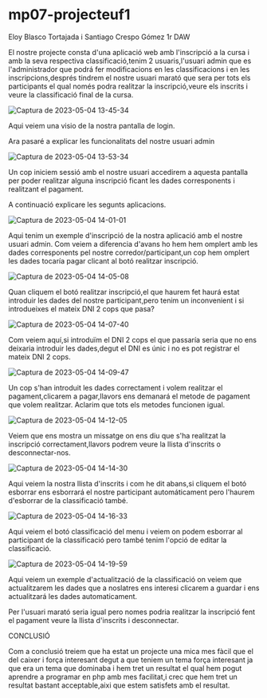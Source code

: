 # mp07-projecteuf1

Eloy Blasco Tortajada i Santiago Crespo Gómez 1r DAW

El nostre projecte consta d'una aplicació web amb l'inscripció a la cursa i amb la seva respectiva classificació,tenim 2 usuaris,l'usuari admin que es l'administrador que podrá fer modificacions en les classificacions i en les inscripcions,després tindrem el nostre usuari marató que sera per tots els participants el qual només podra realitzar la inscripció,veure els inscrits i veure la classificació final de la cursa.

![Captura de 2023-05-04 13-45-34](https://user-images.githubusercontent.com/119842178/236194713-b07963ef-985b-48eb-9fd9-71fe7c3afcee.png)

Aqui veiem una visio de la nostra pantalla de login.

Ara pasaré a explicar les funcionalitats del nostre usuari admin

![Captura de 2023-05-04 13-53-34](https://user-images.githubusercontent.com/119842178/236196777-a411f47c-a63c-4828-ae32-b68536b0fa58.png)

Un cop iniciem sessió amb el nostre usuari accedirem a aquesta pantalla per poder realitzar alguna inscripció ficant les dades corresponents i realitzant el pagament.

A continuació explicare les segunts aplicacions.

![Captura de 2023-05-04 14-01-01](https://user-images.githubusercontent.com/119842178/236197840-737e70cf-b80a-40bd-927e-3df474b40a81.png)

Aqui tenim un exemple d'inscripció de la nostra aplicació amb el nostre usuari admin.
Com veiem a diferencia d'avans ho hem hem omplert amb les dades corresponents pel nostre corredor/participant,un cop hem omplert les dades tocaría pagar clicant al botó realitzar inscripció.


![Captura de 2023-05-04 14-05-08](https://user-images.githubusercontent.com/119842178/236198735-7eb32fad-f4ea-4a28-b9ea-4b2422263010.png)

Quan cliquem el botó realitzar inscripció,el que haurem fet haurá estat introduir les dades del nostre participant,pero tenim un inconvenient i si introdueixes el mateix DNI 2 cops que pasa?

![Captura de 2023-05-04 14-07-40](https://user-images.githubusercontent.com/119842178/236199261-d1ee89bd-7ad4-4b24-8f27-242e1bda37ee.png)

Com veiem aquí,si introduïm el DNI 2 cops el que passaría seria que no ens deixaria introduir les dades,degut el DNI es únic i no es pot registrar el mateix DNI 2 cops.

![Captura de 2023-05-04 14-09-47](https://user-images.githubusercontent.com/119842178/236199765-6c21648c-cb87-42f7-997e-4ab8d1e57adb.png)

Un cop s'han introduit les dades correctament i volem realitzar el pagament,clicarem a pagar,llavors ens demanará el metode de pagament que volem realitzar. Aclarim que tots els metodes funcionen igual.

![Captura de 2023-05-04 14-12-05](https://user-images.githubusercontent.com/119842178/236200285-afc2d789-b218-45f3-b14c-ea78faa06b05.png)

Veiem que ens mostra un missatge on ens diu que s'ha realitzat la inscripció correctament,llavors podrem veure la llista d'inscrits o desconnectar-nos.

![Captura de 2023-05-04 14-14-30](https://user-images.githubusercontent.com/119842178/236200817-b8d33a15-523e-4e3b-873d-9027e42a951e.png)

Aqui veiem la nostra llista d'inscrits i com he dit abans,si cliquem el botó esborrar ens esborrará el nostre participant automáticament pero l'haurem d'esborrar de la classificació també.

![Captura de 2023-05-04 14-16-33](https://user-images.githubusercontent.com/119842178/236201292-cdae5ce9-3b10-4855-b4cf-e93a81ec2576.png)

Aqui veiem el botó classificació del menu i veiem on podem esborrar al participant de la classificació pero també tenim l'opció de editar la classificació.

![Captura de 2023-05-04 14-19-59](https://user-images.githubusercontent.com/119842178/236202089-394be935-01f3-48bb-a88c-69c14805cb84.png)

Aqui veiem un exemple d'actualització de la classificació on veiem que actualitzarem les dades que a noslatres ens interesi clicarem a guardar i ens actualitzará les dades automaticament.

Per l'usuari marató seria igual pero nomes podria realitzar la inscripció fent el pagament veure la llista d'inscrits i desconnectar.

CONCLUSIÓ

Com a conclusió treiem que ha estat un projecte una mica mes fàcil que el del caixer i força interesant degut a que teniem un tema força interesant ja que era un tema que dominaba i hem tret un resultat el qual hem pogut aprendre a programar en php  amb mes facilitat,i crec que hem tret un resultat bastant acceptable,aixi que estem satisfets amb el resultat.



